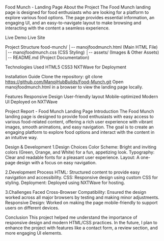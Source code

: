 Food Munch - Landing Page
About the Project
The Food Munch landing page is designed for food enthusiasts who are looking for a platform to explore various food options. The page provides essential information, an engaging UI, and an easy-to-navigate layout to make browsing and interacting with the content a seamless experience.

Live Demo
Live Site

Project Structure
food-munch/
│-- manojfoodmunch.html          (Main HTML File)
│-- manojfoodmunch.css           (CSS Styling)
│-- assets/                     (Images & Other Assets)
│-- README.md                   (Project Documentation)

Technologies Used
HTML5
CSS3
NXTWave for Deployment

Installation Guide
Clone the repository:
git clone https://github.com/ManojHubBuilds/Food-Munch.git
Open manojfoodmunch.html in a browser to view the landing page locally.

Features
Responsive Design
User-friendly layout
Mobile-optimized
Modern UI
Deployed on NXTWave

Project Report - Food Munch Landing Page
Introduction
The Food Munch landing page is designed to provide food enthusiasts with easy access to various food-related content, offering a rich user experience with vibrant images, smooth animations, and easy navigation. The goal is to create an engaging platform to explore food options and interact with the content in an intuitive way.

Design & Development
1.Design Choices
    Color Scheme: Bright and inviting colors (Green, Orange, and White) for a fun, appetizing look.
    Typography: Clear and readable fonts for a pleasant user experience.
    Layout: A one-page design with a focus on easy navigation.

2.Development Process
    HTML: Structured content to provide easy navigation and accessibility.
    CSS: Responsive design using custom CSS for styling.
    Deployment: Deployed using NXTWave for hosting.

3.Challenges Faced
    Cross-Browser Compatibility: Ensured the design worked across all major browsers by testing and making minor adjustments.
    Responsive Design: Worked on making the page mobile-friendly to support users on different devices.

Conclusion
This project helped me understand the importance of responsive design and modern HTML/CSS practices. 
In the future, I plan to enhance the project with features like a contact form, a review section, and more engaging UI elements.

